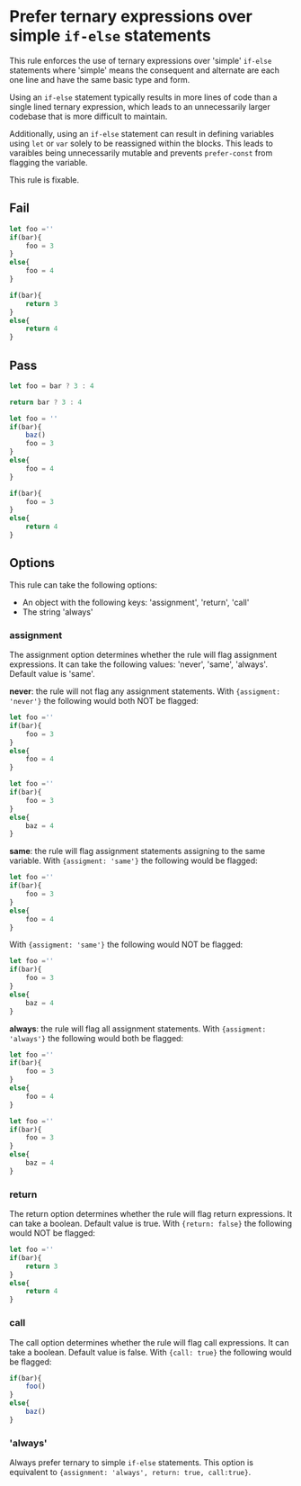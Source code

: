 # Prefer ternary expressions over simple `if-else` statements

This rule enforces the use of ternary expressions over  'simple' `if-else` statements where 'simple' means the consequent and alternate are each one line and have the same basic type and form.

Using an `if-else` statement typically results in more lines of code than a single lined ternary expression, which leads to an unnecessarily larger codebase that is more difficult to maintain.

Additionally, using an `if-else` statement can result in defining variables using `let` or `var` solely to be reassigned within the blocks. This leads to varaibles being unnecessarily mutable and prevents `prefer-const` from flagging the variable.

This rule is fixable.


## Fail

```js
let foo =''
if(bar){
	foo = 3
}
else{
	foo = 4
}
```

```js
if(bar){
	return 3
}
else{
	return 4
}
```

## Pass

```js
let foo = bar ? 3 : 4
```

```js
return bar ? 3 : 4
```


```js
let foo = ''
if(bar){
	baz()
	foo = 3
}
else{
	foo = 4
}
```

```js
if(bar){
	foo = 3
}
else{
	return 4
}
```

## Options

This rule can take the following options:
* An object with the following keys: 'assignment', 'return', 'call'
* The string 'always'

### assignment
The assignment option determines whether the rule will flag assignment expressions. It can take the following values: 'never', 'same', 'always'. Default value is 'same'.

**never**: the rule will not flag any assignment statements. 
With `{assigment: 'never'}` the following would both NOT be flagged:
```js
let foo =''
if(bar){
	foo = 3
}
else{
	foo = 4
}
```

```js
let foo =''
if(bar){
	foo = 3
}
else{
	baz = 4
}
```

**same**: the rule will flag assignment statements assigning to the same variable. 
With `{assigment: 'same'}` the following would be flagged:
```js
let foo =''
if(bar){
	foo = 3
}
else{
	foo = 4
}
```
With `{assigment: 'same'}` the following would NOT be flagged:
```js
let foo =''
if(bar){
	foo = 3
}
else{
	baz = 4
}
```


**always**: the rule will flag all assignment statements. 
With `{assigment: 'always'}` the following would both be flagged:
```js
let foo =''
if(bar){
	foo = 3
}
else{
	foo = 4
}
```

```js
let foo =''
if(bar){
	foo = 3
}
else{
	baz = 4
}
```

### return
The return option determines whether the rule will flag return expressions. It can take a boolean. Default value is true.
With `{return: false}` the following would NOT be flagged:
```js
let foo =''
if(bar){
	return 3
}
else{
	return 4
}
```

### call
The call option determines whether the rule will flag call expressions. It can take a boolean. Default value is false.
With `{call: true}` the following would be flagged:
```js
if(bar){
	foo()
}
else{
	baz()
}
```


### 'always'

Always prefer ternary to simple `if-else` statements. This option is equivalent to ```{assignment: 'always', return: true, call:true}```.